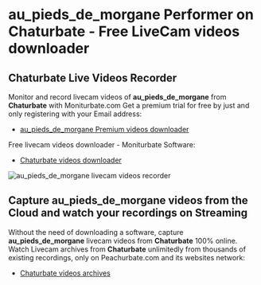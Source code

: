 # au_pieds_de_morgane Performer on Chaturbate - Free LiveCam videos downloader

## Chaturbate Live Videos Recorder

Monitor and record livecam videos of **au_pieds_de_morgane** from **Chaturbate** with Moniturbate.com
Get a premium trial for free by just and only registering with your Email address:
* [au_pieds_de_morgane Premium videos downloader](https://moniturbate.com/request-demo-licence-key.html)

Free livecam videos downloader - Moniturbate Software:
* [Chaturbate videos downloader](https://moniturbate.com/moniturbate-download-software.html)

![au_pieds_de_morgane livecam videos recorder](https://peachurnet.com/templates/moniturbate-software.png)


## Capture au_pieds_de_morgane videos from the Cloud and watch your recordings on Streaming

Without the need of downloading a software, capture **au_pieds_de_morgane** livecam videos from **Chaturbate** 100% online.
Watch Livecam archives from **Chaturbate** unlimitedly from thousands of existing recordings, only on Peachurbate.com and its websites network:
* [Chaturbate videos archives](https://peachurnet.com/)